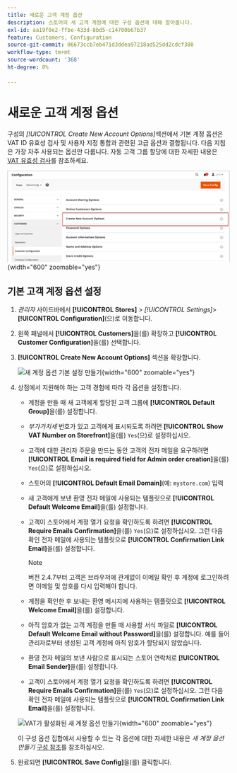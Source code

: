 ```yaml
---
title: 새로운 고객 계정 옵션
description: 스토어의 새 고객 계정에 대한 구성 옵션에 대해 알아봅니다.
exl-id: aa19f0e2-ffbe-433d-8bd5-c14700b67b37
feature: Customers, Configuration
source-git-commit: 06673ccb7eb471d3ddea97218ad525dd2cdcf380
workflow-type: tm+mt
source-wordcount: '368'
ht-degree: 0%

---
```


# 새로운 고객 계정 옵션

구성의 _[!UICONTROL Create New Account Options]_&#x200B;섹션에서 기본 계정 옵션은 VAT ID 유효성 검사 및 사용자 지정 통합과 관련된 고급 옵션과 결합됩니다. 다음 지침은 가장 자주 사용되는 옵션만 다룹니다. 자동 고객 그룹 할당에 대한 자세한 내용은 [VAT 유효성 검사](../stores-purchase/vat.md)를 참조하세요.

![새 계정 옵션 만들기](assets/customer-configuration-create-new-account-options.png){width="600" zoomable="yes"}

## 기본 고객 계정 옵션 설정

1. _관리자_ 사이드바에서 **[!UICONTROL Stores]** > _[!UICONTROL Settings]_>**[!UICONTROL Configuration]**(으)로 이동합니다.

1. 왼쪽 패널에서 **[!UICONTROL Customers]**&#x200B;을(를) 확장하고 **[!UICONTROL Customer Configuration]**&#x200B;을(를) 선택합니다.

1. **[!UICONTROL Create New Account Options]** 섹션을 확장합니다.

   ![새 계정 옵션 기본 설정 만들기](../configuration-reference/customers/assets/customer-configuration-create-new-account-options.png){width="600" zoomable="yes"}

1. 상점에서 지원해야 하는 고객 경험에 따라 각 옵션을 설정합니다.

   - 계정을 만들 때 새 고객에게 할당된 고객 그룹에 **[!UICONTROL Default Group]**&#x200B;을(를) 설정합니다.

   - _부가가치세_ 번호가 있고 고객에게 표시되도록 하려면 **[!UICONTROL Show VAT Number on Storefront]**&#x200B;을(를) `Yes`(으)로 설정하십시오.

   - 고객에 대한 관리자 주문을 만드는 동안 고객의 전자 메일을 요구하려면 **[!UICONTROL Email is required field for Admin order creation]**&#x200B;을(를) `Yes`(으)로 설정하십시오.

   - 스토어의 **[!UICONTROL Default Email Domain]**(예: `mystore.com`) 입력

   - 새 고객에게 보낸 환영 전자 메일에 사용되는 템플릿으로 **[!UICONTROL Default Welcome Email]**&#x200B;을(를) 설정합니다.

   - 고객이 스토어에서 계정 열기 요청을 확인하도록 하려면 **[!UICONTROL Require Emails Confirmation]**&#x200B;을(를) `Yes`(으)로 설정하십시오. 그런 다음 확인 전자 메일에 사용되는 템플릿으로 **[!UICONTROL Confirmation Link Email]**&#x200B;을(를) 설정합니다.

     >[!NOTE]
     >
     >버전 2.4.7부터 고객은 브라우저에 관계없이 이메일 확인 후 계정에 로그인하려면 이메일 및 암호를 다시 입력해야 합니다.

   - 계정을 확인한 후 보내는 환영 메시지에 사용하는 템플릿으로 **[!UICONTROL Welcome Email]**&#x200B;을(를) 설정합니다.

   - 아직 암호가 없는 고객 계정을 만들 때 사용할 서식 파일로 **[!UICONTROL Default Welcome Email without Password]**&#x200B;을(를) 설정합니다. 예를 들어 관리자로부터 생성된 고객 계정에 아직 암호가 할당되지 않았습니다.

   - 환영 전자 메일의 보낸 사람으로 표시되는 스토어 연락처로 **[!UICONTROL Email Sender]**&#x200B;을(를) 설정합니다.

   - 고객이 스토어에서 계정 열기 요청을 확인하도록 하려면 **[!UICONTROL Require Emails Confirmation]**&#x200B;을(를) `Yes`(으)로 설정하십시오. 그런 다음 확인 전자 메일에 사용되는 템플릿으로 **[!UICONTROL Confirmation Link Email]**&#x200B;을(를) 설정합니다.

   ![VAT가 활성화된 새 계정 옵션 만들기](../configuration-reference/customers/assets/customer-configuration-create-new-account-options-vat.png){width="600" zoomable="yes"}

   이 구성 옵션 집합에서 사용할 수 있는 각 옵션에 대한 자세한 내용은 _새 계정 옵션 만들기_ [구성 참조](../configuration-reference/customers/customer-configuration.md)를 참조하십시오.

1. 완료되면 **[!UICONTROL Save Config]**&#x200B;을(를) 클릭합니다.
